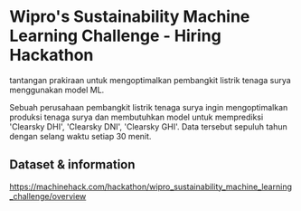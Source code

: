 # Wipro's Sustainability Machine Learning Challenge - Hiring Hackathon

tantangan prakiraan untuk mengoptimalkan pembangkit listrik tenaga surya menggunakan model ML.

Sebuah perusahaan pembangkit listrik tenaga surya ingin mengoptimalkan produksi tenaga surya dan membutuhkan model untuk memprediksi 'Clearsky DHI', 'Clearsky DNI', 'Clearsky GHI'. Data tersebut sepuluh tahun dengan selang waktu setiap 30 menit. 

## Dataset & information
https://machinehack.com/hackathon/wipro_sustainability_machine_learning_challenge/overview
